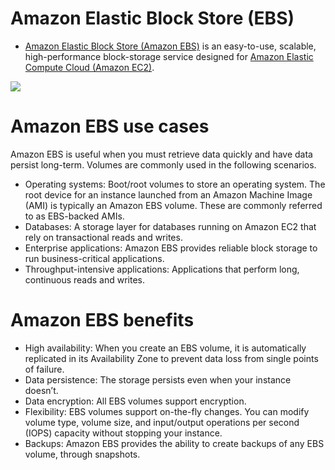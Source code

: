 # Amazon Elastic Block Store (EBS)
- [Amazon Elastic Block Store (Amazon EBS)](https://aws.amazon.com/ebs/) is an easy-to-use, scalable, high-performance block-storage service designed for [Amazon Elastic Compute Cloud (Amazon EC2)](../3_ComputeServices/AmazonEC2/Readme.md).

![](https://d1.awsstatic.com/product-marketing/Storage/EBS/Product-Page-Diagram_Amazon-Elastic-Block-Store.5821c6ee4297f3c01cba37e304922451c828fb04.png)

# Amazon EBS use cases
Amazon EBS is useful when you must retrieve data quickly and have data persist long-term. Volumes are commonly used in the following scenarios.
- Operating systems: Boot/root volumes to store an operating system. The root device for an instance launched from an Amazon Machine Image (AMI) is typically an Amazon EBS volume. These are commonly referred to as EBS-backed AMIs.
- Databases: A storage layer for databases running on Amazon EC2 that rely on transactional reads and writes.
- Enterprise applications: Amazon EBS provides reliable block storage to run business-critical applications.
- Throughput-intensive applications: Applications that perform long, continuous reads and writes.

# Amazon EBS benefits
- High availability: When you create an EBS volume, it is automatically replicated in its Availability Zone to prevent data loss from single points of failure. 
- Data persistence: The storage persists even when your instance doesn’t. 
- Data encryption: All EBS volumes support encryption. 
- Flexibility: EBS volumes support on-the-fly changes. You can modify volume type, volume size, and input/output operations per second (IOPS) capacity without stopping your instance. 
- Backups: Amazon EBS provides the ability to create backups of any EBS volume, through snapshots.